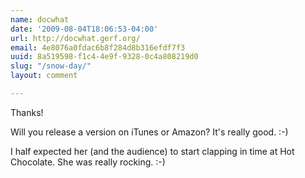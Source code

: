 ```yaml
---
name: docwhat
date: '2009-08-04T18:06:53-04:00'
url: http://docwhat.gerf.org/
email: 4e8076a0fdac6b8f284d8b316efdf7f3
uuid: 8a519598-f1c4-4e9f-9328-0c4a808219d0
slug: "/snow-day/"
layout: comment

---
```


Thanks!

Will you release a version on iTunes or Amazon? It's really good. :-)

I half expected her (and the audience) to start clapping in time at Hot Chocolate. She was really rocking. :-)
